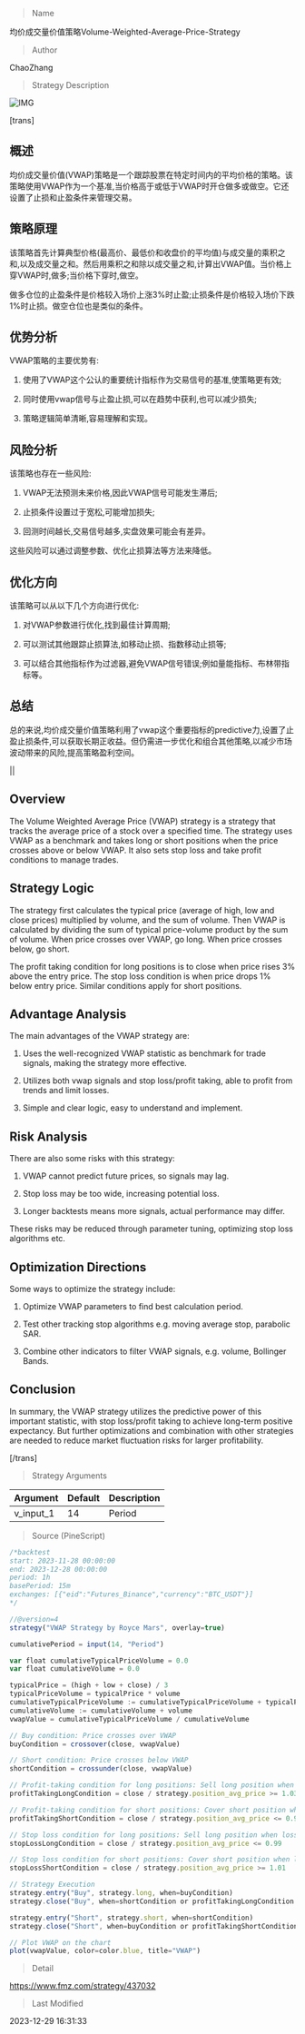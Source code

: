 
> Name

均价成交量价值策略Volume-Weighted-Average-Price-Strategy

> Author

ChaoZhang

> Strategy Description

![IMG](https://www.fmz.com/upload/asset/ff00eedcd6cdb4ced7.png)

[trans]

## 概述

均价成交量价值(VWAP)策略是一个跟踪股票在特定时间内的平均价格的策略。该策略使用VWAP作为一个基准,当价格高于或低于VWAP时开仓做多或做空。它还设置了止损和止盈条件来管理交易。

## 策略原理

该策略首先计算典型价格(最高价、最低价和收盘价的平均值)与成交量的乘积之和,以及成交量之和。然后用乘积之和除以成交量之和,计算出VWAP值。当价格上穿VWAP时,做多;当价格下穿时,做空。

做多仓位的止盈条件是价格较入场价上涨3%时止盈;止损条件是价格较入场价下跌1%时止损。做空仓位也是类似的条件。

## 优势分析

VWAP策略的主要优势有:

1. 使用了VWAP这个公认的重要统计指标作为交易信号的基准,使策略更有效;

2. 同时使用vwap信号与止盈止损,可以在趋势中获利,也可以减少损失;

3. 策略逻辑简单清晰,容易理解和实现。

## 风险分析 

该策略也存在一些风险:

1. VWAP无法预测未来价格,因此VWAP信号可能发生滞后;

2. 止损条件设置过于宽松,可能增加损失;

3. 回测时间越长,交易信号越多,实盘效果可能会有差异。

这些风险可以通过调整参数、优化止损算法等方法来降低。

## 优化方向

该策略可以从以下几个方向进行优化:

1. 对VWAP参数进行优化,找到最佳计算周期;

2. 可以测试其他跟踪止损算法,如移动止损、指数移动止损等;

3. 可以结合其他指标作为过滤器,避免VWAP信号错误;例如量能指标、布林带指标等。

## 总结

总的来说,均价成交量价值策略利用了vwap这个重要指标的predictive力,设置了止盈止损条件,可以获取长期正收益。但仍需进一步优化和组合其他策略,以减少市场波动带来的风险,提高策略盈利空间。


|| 

## Overview

The Volume Weighted Average Price (VWAP) strategy is a strategy that tracks the average price of a stock over a specified time. The strategy uses VWAP as a benchmark and takes long or short positions when the price crosses above or below VWAP. It also sets stop loss and take profit conditions to manage trades.  

## Strategy Logic

The strategy first calculates the typical price (average of high, low and close prices) multiplied by volume, and the sum of volume. Then VWAP is calculated by dividing the sum of typical price-volume product by the sum of volume. When price crosses over VWAP, go long. When price crosses below, go short.  

The profit taking condition for long positions is to close when price rises 3% above the entry price. The stop loss condition is when price drops 1% below entry price. Similar conditions apply for short positions.

## Advantage Analysis

The main advantages of the VWAP strategy are:

1. Uses the well-recognized VWAP statistic as benchmark for trade signals, making the strategy more effective.  

2. Utilizes both vwap signals and stop loss/profit taking, able to profit from trends and limit losses.

3. Simple and clear logic, easy to understand and implement.

## Risk Analysis

There are also some risks with this strategy:  

1. VWAP cannot predict future prices, so signals may lag.

2. Stop loss may be too wide, increasing potential loss.  

3. Longer backtests means more signals, actual performance may differ.

These risks may be reduced through parameter tuning, optimizing stop loss algorithms etc.

## Optimization Directions 

Some ways to optimize the strategy include:

1. Optimize VWAP parameters to find best calculation period.  

2. Test other tracking stop algorithms e.g. moving average stop, parabolic SAR.

3. Combine other indicators to filter VWAP signals, e.g. volume, Bollinger Bands.


## Conclusion

In summary, the VWAP strategy utilizes the predictive power of this important statistic, with stop loss/profit taking to achieve long-term positive expectancy. But further optimizations and combination with other strategies are needed to reduce market fluctuation risks for larger profitability.

[/trans]

> Strategy Arguments



|Argument|Default|Description|
|----|----|----|
|v_input_1|14|Period|


> Source (PineScript)

``` javascript
/*backtest
start: 2023-11-28 00:00:00
end: 2023-12-28 00:00:00
period: 1h
basePeriod: 15m
exchanges: [{"eid":"Futures_Binance","currency":"BTC_USDT"}]
*/

//@version=4
strategy("VWAP Strategy by Royce Mars", overlay=true)

cumulativePeriod = input(14, "Period")

var float cumulativeTypicalPriceVolume = 0.0
var float cumulativeVolume = 0.0

typicalPrice = (high + low + close) / 3
typicalPriceVolume = typicalPrice * volume
cumulativeTypicalPriceVolume := cumulativeTypicalPriceVolume + typicalPriceVolume
cumulativeVolume := cumulativeVolume + volume
vwapValue = cumulativeTypicalPriceVolume / cumulativeVolume

// Buy condition: Price crosses over VWAP
buyCondition = crossover(close, vwapValue)

// Short condition: Price crosses below VWAP
shortCondition = crossunder(close, vwapValue)

// Profit-taking condition for long positions: Sell long position when profit reaches 3%
profitTakingLongCondition = close / strategy.position_avg_price >= 1.03

// Profit-taking condition for short positions: Cover short position when profit reaches 3%
profitTakingShortCondition = close / strategy.position_avg_price <= 0.97

// Stop loss condition for long positions: Sell long position when loss reaches 1%
stopLossLongCondition = close / strategy.position_avg_price <= 0.99

// Stop loss condition for short positions: Cover short position when loss reaches 1%
stopLossShortCondition = close / strategy.position_avg_price >= 1.01

// Strategy Execution
strategy.entry("Buy", strategy.long, when=buyCondition)
strategy.close("Buy", when=shortCondition or profitTakingLongCondition or stopLossLongCondition)

strategy.entry("Short", strategy.short, when=shortCondition)
strategy.close("Short", when=buyCondition or profitTakingShortCondition or stopLossShortCondition)

// Plot VWAP on the chart
plot(vwapValue, color=color.blue, title="VWAP")

```

> Detail

https://www.fmz.com/strategy/437032

> Last Modified

2023-12-29 16:31:33
